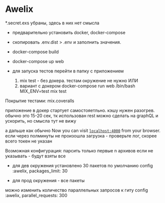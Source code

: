 # Awelix
*.secret.exs убраны, здесь в них нет смысла

- предварительно установить docker, docker-compose
- скопировать .env.dist > .env и заполнить значения.
- docker-compose build
- docker-compose up web
- для запуска тестов 
   перейти в папку с приложением
    
  1. mix test - без докера. тестам окружение не нужно
   ИЛИ
  2. вариант с докером
  docker-compose run web /bin/bash
  MIX_ENV=test mix test

Покрытие тестами:
 mix.coveralls

приложение в докер стартует самостояетльно. 
кэшу нужен разогрев. обычно это 15-20 сек, тк использован rest 
можно сделать на graphQL и ускорить, но смысла тут не вижу
 

а дальше как обычно
Now you can visit [`localhost:4000`](http://localhost:4000) from your browser.
если через полминуты не произошла загрузка - проверьте лог, скорее всего токен не указан


Возможная конфигурация:
 парсить только первые n архивов
 если не указывать - будут взяты все
  
  * для дев окружения установлено 30 пакетов по умолчанию
  config  :awelix,
    packages_limit: 30

  * для прод окружения - все пакеты

 можно изменить количество параллельных запросов к гиту
  config  :awelix,
    parallel_requests: 300
  